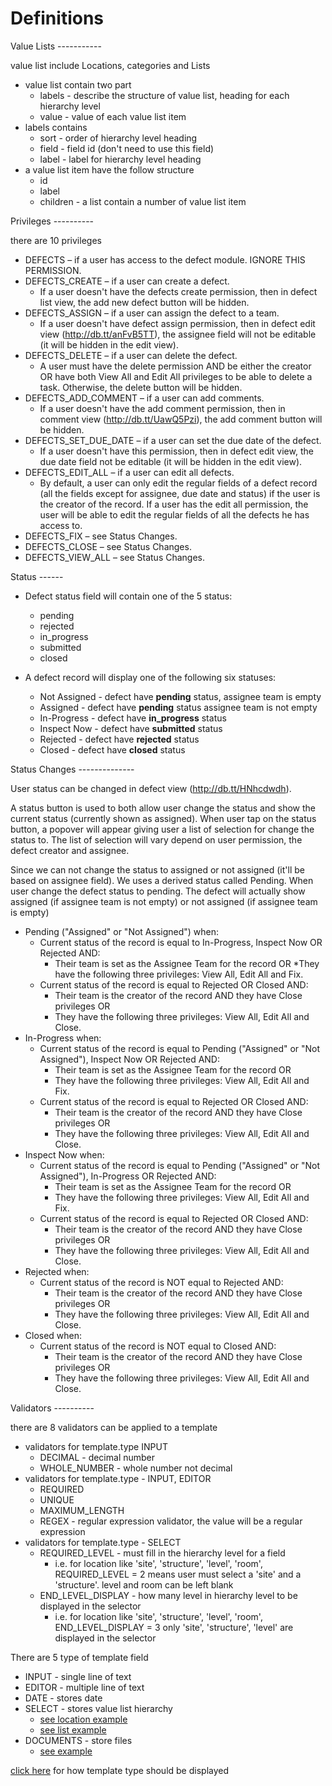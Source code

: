 Definitions
===========

<a name="value-list"/>
Value Lists
-----------

value list include Locations, categories and Lists
* value list contain two part
    * labels - describe the structure of value list, heading for each hierarchy level
    * value - value of each value list item
* labels contains
    * sort - order of hierarchy level heading
    * field - field id (don't need to use this field)
    * label - label for hierarchy level heading
* a value list item have the follow structure
    * id
    * label
    * children - a list contain a number of value list item

<a name="privileges"/>
Privileges
----------

there are 10 privileges

* DEFECTS – if a user has access to the defect module. IGNORE THIS PERMISSION.
* DEFECTS_CREATE – if a user can create a defect.
    * If a user doesn't have the defects create permission, then in defect list view, the add new defect button will be hidden.
* DEFECTS_ASSIGN – if a user can assign the defect to a team.
    * If a user doesn't have defect assign permission, then in defect edit view (http://db.tt/anFvB5TT), the assignee field will not be editable (it will be hidden in the edit view).
* DEFECTS_DELETE – if a user can delete the defect.
    * A user must have the delete permission AND be either the creator OR have both View All and Edit All privileges to be able to delete a task. Otherwise, the delete button will be hidden.
* DEFECTS_ADD_COMMENT – if a user can add comments.
    * If a user doesn't have the add comment permission, then in comment view (http://db.tt/UawQ5Pzi), the add comment button will be hidden.
* DEFECTS_SET_DUE_DATE – if a user can set the due date of the defect.
    * If a user doesn't have this permission, then in defect edit view, the due date field not be editable (it will be hidden in the edit view).
* DEFECTS_EDIT_ALL – if a user can edit all defects.
    * By default, a user can only edit the regular fields of a defect record (all the fields except for assignee, due date and status) if the user is the creator of the record. If a user has the edit all permission, the user will be able to edit the regular fields of all the defects he has access to.
* DEFECTS_FIX – see Status Changes.
* DEFECTS_CLOSE – see Status Changes.
* DEFECTS_VIEW_ALL – see Status Changes.

<a name="status"/>
Status
------

* Defect status field will contain one of the 5 status:
    * pending
    * rejected
    * in_progress
    * submitted
    * closed

* A defect record will display one of the following six statuses:
    * Not Assigned - defect have **pending** status, assignee team is empty
    * Assigned - defect have **pending** status assignee team is not empty
    * In-Progress - defect have **in_progress** status
    * Inspect Now - defect have **submitted** status
    * Rejected - defect have **rejected** status
    * Closed - defect have **closed** status

<a name="status-change"/>
Status Changes
--------------

User status can be changed in defect view (http://db.tt/HNhcdwdh).  

A status button is used to both allow user change the status 
and show the current status (currently shown as assigned). When user tap on the status button, a popover will appear giving user a list of 
selection for change the status to.  The list of selection will vary depend on user permission, the defect creator and assignee.

Since we can not change the status to assigned or not assigned (it'll be based on assignee field).  We uses a derived status called Pending.
When user change the defect status to pending.  The defect will actually show assigned (if assignee team is not empty) or not assigned (if assignee team is empty)

* Pending ("Assigned" or "Not Assigned") when:
    * Current status of the record is equal to In-Progress, Inspect Now OR Rejected AND:
        * Their team is set as the Assignee Team for the record OR
        *They have the following three privileges: View All, Edit All and Fix.
    * Current status of the record is equal to Rejected OR Closed AND:
        * Their team is the creator of the record AND they have Close privileges OR
        * They have the following three privileges: View All, Edit All and Close.
* In-Progress when:
    * Current status of the record is equal to Pending ("Assigned" or "Not Assigned"), Inspect Now OR Rejected AND:
        * Their team is set as the Assignee Team for the record OR
        * They have the following three privileges: View All, Edit All and Fix.
    * Current status of the record is equal to Rejected OR Closed AND:
        * Their team is the creator of the record AND they have Close privileges OR
        * They have the following three privileges: View All, Edit All and Close.
* Inspect Now when:
    * Current status of the record is equal to Pending ("Assigned" or "Not Assigned"), In-Progress  OR Rejected AND:
        * Their team is set as the Assignee Team for the record OR
        * They have the following three privileges: View All, Edit All and Fix.
    * Current status of the record is equal to Rejected OR Closed AND:
        * Their team is the creator of the record AND they have Close privileges OR
        * They have the following three privileges: View All, Edit All and Close.
* Rejected when:
    * Current status of the record is NOT equal to Rejected AND:
        * Their team is the creator of the record AND they have Close privileges OR
        * They have the following three privileges: View All, Edit All and Close.
* Closed when:
    * Current status of the record is NOT equal to Closed AND:
        * Their team is the creator of the record AND they have Close privileges OR
        * They have the following three privileges: View All, Edit All and Close.

<a name="validator"/>
Validators
----------

there are 8 validators can be applied to a template

* validators for template.type INPUT
    * DECIMAL - decimal number
    * WHOLE_NUMBER - whole number not decimal
* validators for template.type - INPUT, EDITOR
    * REQUIRED
    * UNIQUE
    * MAXIMUM_LENGTH
    * REGEX - regular expression validator, the value will be a regular expression
* validators for template.type - SELECT
    * REQUIRED_LEVEL - must fill in the hierarchy level for a field
        * i.e. for location like 'site', 'structure', 'level', 'room', REQUIRED_LEVEL = 2 means user must select a 'site' and a 'structure'. level and room can be left blank
    * END_LEVEL_DISPLAY - how many level in hierarchy level to be displayed in the selector
        * i.e. for location like 'site', 'structure', 'level', 'room', END_LEVEL_DISPLAY = 3 only 'site', 'structure', 'level' are displayed in the selector

<a name="template-type"/>
There are 5 type of template field

* INPUT - single line of text
* EDITOR - multiple line of text
* DATE - stores date
* SELECT - stores value list hierarchy
    * [see location example](location-example.md)
    * [see list example](list-example.md)    
* DOCUMENTS - store files 
    * [see example](document-example.md)

[click here](defect-details-view.md) for how template type should be displayed

